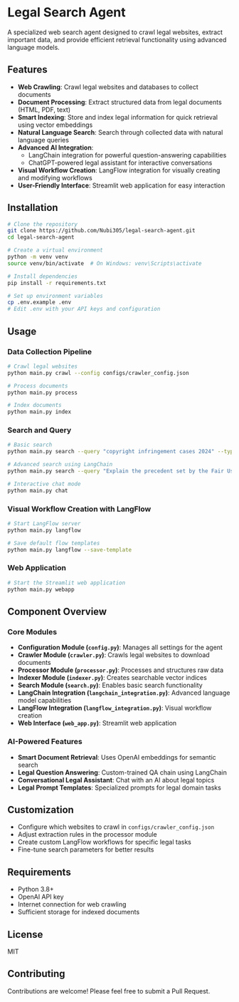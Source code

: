 # Legal Search Agent

A specialized web search agent designed to crawl legal websites, extract important data, and provide efficient retrieval functionality using advanced language models.

## Features

- **Web Crawling**: Crawl legal websites and databases to collect documents
- **Document Processing**: Extract structured data from legal documents (HTML, PDF, text)
- **Smart Indexing**: Store and index legal information for quick retrieval using vector embeddings
- **Natural Language Search**: Search through collected data with natural language queries
- **Advanced AI Integration**: 
  - LangChain integration for powerful question-answering capabilities
  - ChatGPT-powered legal assistant for interactive conversations
- **Visual Workflow Creation**: LangFlow integration for visually creating and modifying workflows
- **User-Friendly Interface**: Streamlit web application for easy interaction

## Installation

```bash
# Clone the repository
git clone https://github.com/Nubi305/legal-search-agent.git
cd legal-search-agent

# Create a virtual environment
python -m venv venv
source venv/bin/activate  # On Windows: venv\Scripts\activate

# Install dependencies
pip install -r requirements.txt

# Set up environment variables
cp .env.example .env
# Edit .env with your API keys and configuration
```

## Usage

### Data Collection Pipeline

```bash
# Crawl legal websites
python main.py crawl --config configs/crawler_config.json

# Process documents
python main.py process

# Index documents
python main.py index
```

### Search and Query

```bash
# Basic search
python main.py search --query "copyright infringement cases 2024" --type basic

# Advanced search using LangChain
python main.py search --query "Explain the precedent set by the Fair Use doctrine in copyright law" --type langchain

# Interactive chat mode
python main.py chat
```

### Visual Workflow Creation with LangFlow

```bash
# Start LangFlow server
python main.py langflow

# Save default flow templates
python main.py langflow --save-template
```

### Web Application

```bash
# Start the Streamlit web application
python main.py webapp
```

## Component Overview

### Core Modules

- **Configuration Module (`config.py`)**: Manages all settings for the agent
- **Crawler Module (`crawler.py`)**: Crawls legal websites to download documents
- **Processor Module (`processor.py`)**: Processes and structures raw data
- **Indexer Module (`indexer.py`)**: Creates searchable vector indices
- **Search Module (`search.py`)**: Enables basic search functionality
- **LangChain Integration (`langchain_integration.py`)**: Advanced language model capabilities
- **LangFlow Integration (`langflow_integration.py`)**: Visual workflow creation
- **Web Interface (`web_app.py`)**: Streamlit web application

### AI-Powered Features

- **Smart Document Retrieval**: Uses OpenAI embeddings for semantic search
- **Legal Question Answering**: Custom-trained QA chain using LangChain
- **Conversational Legal Assistant**: Chat with an AI about legal topics
- **Legal Prompt Templates**: Specialized prompts for legal domain tasks

## Customization

- Configure which websites to crawl in `configs/crawler_config.json`
- Adjust extraction rules in the processor module
- Create custom LangFlow workflows for specific legal tasks
- Fine-tune search parameters for better results

## Requirements

- Python 3.8+
- OpenAI API key
- Internet connection for web crawling
- Sufficient storage for indexed documents

## License

MIT

## Contributing

Contributions are welcome! Please feel free to submit a Pull Request.